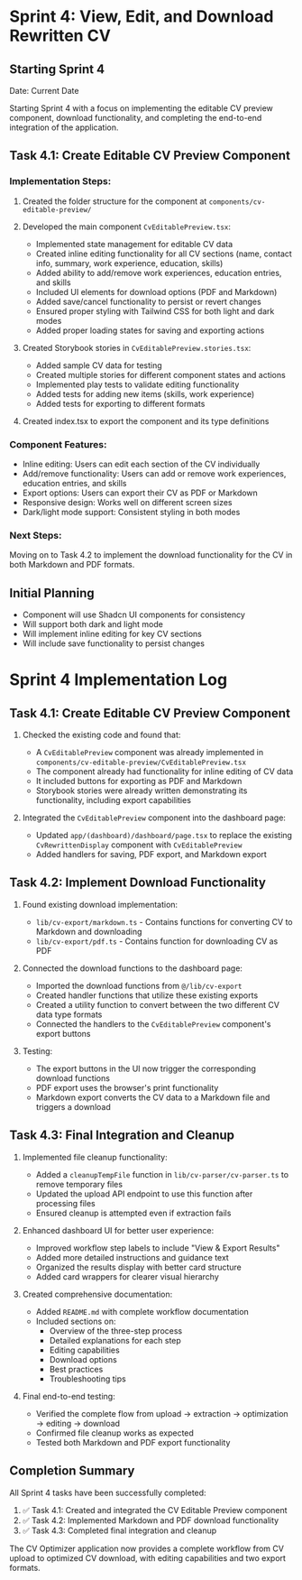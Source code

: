 # Sprint 4: View, Edit, and Download Rewritten CV

## Starting Sprint 4

Date: Current Date

Starting Sprint 4 with a focus on implementing the editable CV preview component, download functionality, and completing the end-to-end integration of the application.

## Task 4.1: Create Editable CV Preview Component

### Implementation Steps:

1. Created the folder structure for the component at `components/cv-editable-preview/`

2. Developed the main component `CvEditablePreview.tsx`:

   - Implemented state management for editable CV data
   - Created inline editing functionality for all CV sections (name, contact info, summary, work experience, education, skills)
   - Added ability to add/remove work experiences, education entries, and skills
   - Included UI elements for download options (PDF and Markdown)
   - Added save/cancel functionality to persist or revert changes
   - Ensured proper styling with Tailwind CSS for both light and dark modes
   - Added proper loading states for saving and exporting actions

3. Created Storybook stories in `CvEditablePreview.stories.tsx`:

   - Added sample CV data for testing
   - Created multiple stories for different component states and actions
   - Implemented play tests to validate editing functionality
   - Added tests for adding new items (skills, work experience)
   - Added tests for exporting to different formats

4. Created index.tsx to export the component and its type definitions

### Component Features:

- Inline editing: Users can edit each section of the CV individually
- Add/remove functionality: Users can add or remove work experiences, education entries, and skills
- Export options: Users can export their CV as PDF or Markdown
- Responsive design: Works well on different screen sizes
- Dark/light mode support: Consistent styling in both modes

### Next Steps:

Moving on to Task 4.2 to implement the download functionality for the CV in both Markdown and PDF formats.

## Initial Planning

- Component will use Shadcn UI components for consistency
- Will support both dark and light mode
- Will implement inline editing for key CV sections
- Will include save functionality to persist changes

# Sprint 4 Implementation Log

## Task 4.1: Create Editable CV Preview Component

1. Checked the existing code and found that:

   - A `CvEditablePreview` component was already implemented in `components/cv-editable-preview/CvEditablePreview.tsx`
   - The component already had functionality for inline editing of CV data
   - It included buttons for exporting as PDF and Markdown
   - Storybook stories were already written demonstrating its functionality, including export capabilities

2. Integrated the `CvEditablePreview` component into the dashboard page:
   - Updated `app/(dashboard)/dashboard/page.tsx` to replace the existing `CvRewrittenDisplay` component with `CvEditablePreview`
   - Added handlers for saving, PDF export, and Markdown export

## Task 4.2: Implement Download Functionality

1. Found existing download implementation:

   - `lib/cv-export/markdown.ts` - Contains functions for converting CV to Markdown and downloading
   - `lib/cv-export/pdf.ts` - Contains function for downloading CV as PDF

2. Connected the download functions to the dashboard page:

   - Imported the download functions from `@/lib/cv-export`
   - Created handler functions that utilize these existing exports
   - Created a utility function to convert between the two different CV data type formats
   - Connected the handlers to the `CvEditablePreview` component's export buttons

3. Testing:
   - The export buttons in the UI now trigger the corresponding download functions
   - PDF export uses the browser's print functionality
   - Markdown export converts the CV data to a Markdown file and triggers a download

## Task 4.3: Final Integration and Cleanup

1. Implemented file cleanup functionality:

   - Added a `cleanupTempFile` function in `lib/cv-parser/cv-parser.ts` to remove temporary files
   - Updated the upload API endpoint to use this function after processing files
   - Ensured cleanup is attempted even if extraction fails

2. Enhanced dashboard UI for better user experience:

   - Improved workflow step labels to include "View & Export Results"
   - Added more detailed instructions and guidance text
   - Organized the results display with better card structure
   - Added card wrappers for clearer visual hierarchy

3. Created comprehensive documentation:

   - Added `README.md` with complete workflow documentation
   - Included sections on:
     - Overview of the three-step process
     - Detailed explanations for each step
     - Editing capabilities
     - Download options
     - Best practices
     - Troubleshooting tips

4. Final end-to-end testing:
   - Verified the complete flow from upload → extraction → optimization → editing → download
   - Confirmed file cleanup works as expected
   - Tested both Markdown and PDF export functionality

## Completion Summary

All Sprint 4 tasks have been successfully completed:

1. ✅ Task 4.1: Created and integrated the CV Editable Preview component
2. ✅ Task 4.2: Implemented Markdown and PDF download functionality
3. ✅ Task 4.3: Completed final integration and cleanup

The CV Optimizer application now provides a complete workflow from CV upload to optimized CV download, with editing capabilities and two export formats.

